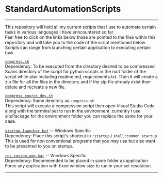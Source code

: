 # StandardAutomationScripts
---
 This repository will hold all my current scripts that I use to automate certain tasks in various languages I have enncountered so far <br>
 Feel free to click on the links below those are pointed to the files within this repository and will take you to the code of  the script mentioned below.
 Scripts can range from launching certain application to executing certain task

[`compress.sh`](https://github.com/n0ts0lazy/StandardAutomationScripts/blob/main/compress.sh)<br>
Dependency: To be executed from the directory desired to be compressed<br>
Scans directory of the script for python scripts in the root folder of the script while also including readme.md, requirements.txt.
Then it will create a zip file for all the files in the directory and if the zip file already exist then delete and recreate a new file.


[`compress_source_dev.sh`](https://github.com/n0ts0lazy/StandardAutomationScripts/blob/main/compress_source_dev.sh)<br>
Dependency: Same directory as `compress.sh`<br>
This script will execute a compression script then open Visual Studio Code along with the terminal set to run in the environment,
currently I use sitePackage for the environment folder you can replace the same for your case.


[`startup_launcher.bat`](https://github.com/n0ts0lazy/StandardAutomationScripts/blob/main/startup_launcher.bat) -- Windows Specific<br>
Dependency: Place this script's shortcut in `:startup` / `shell:common startup`<br>
This is used for non conventional programs that you may use but also want to be presented to you on startup.

[`res_custom_app.bat`](https://github.com/n0ts0lazy/StandardAutomationScripts/blob/main/res_custom_app.bat) -- Windows Specific <br>
Dependency: Recommended to be placed in same folder as application <br>
Force any application with fixed window size to run in your set resolution.

---
